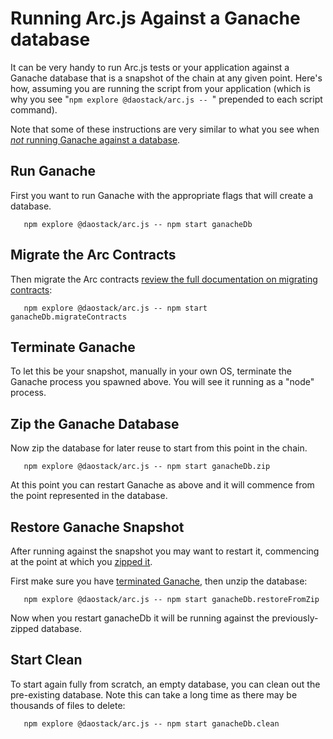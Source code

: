 # Running Arc.js Against a Ganache database

It can be very handy to run Arc.js tests or your application against a Ganache database that is a snapshot of the chain at any given point. Here's how, assuming you are running the script from your application (which is why you see "`npm explore @daostack/arc.js -- `" prepended to each script command).

Note that some of these instructions are very similar to what you see when [_not_ running Ganache against a database](Home.md#setting-up-a-testnet-with-arc-contracts).

## Run Ganache

First you want to run Ganache with the appropriate flags that will create a database.

```script
   npm explore @daostack/arc.js -- npm start ganacheDb
```

## Migrate the Arc Contracts

Then migrate the Arc contracts [review the full documentation on migrating contracts](Home.md#setting-up-a-testnet-with-arc-contracts):

```script
   npm explore @daostack/arc.js -- npm start ganacheDb.migrateContracts
```

## Terminate Ganache
To let this be your snapshot, manually in your own OS, terminate the Ganache process you spawned above. You will see it running as a "node" process.

## Zip the Ganache Database
Now zip the database for later reuse to start from this point in the chain.

```script
   npm explore @daostack/arc.js -- npm start ganacheDb.zip
```

At this point you can restart Ganache as above and it will commence from the point represented in the database. 

## Restore Ganache Snapshot

After running against the snapshot you may want to restart it, commencing at the point at which you [zipped it](#zip-the-ganache-database).

First make sure you have [terminated Ganache](#terminate-ganache), then unzip the database:

```script
   npm explore @daostack/arc.js -- npm start ganacheDb.restoreFromZip
```
Now when you restart ganacheDb it will be running against the previously-zipped database.

## Start Clean
To start again fully from scratch, an empty database, you can clean out the pre-existing database.  Note this can take a long time as there may be thousands of files to delete:

```script
   npm explore @daostack/arc.js -- npm start ganacheDb.clean
```
